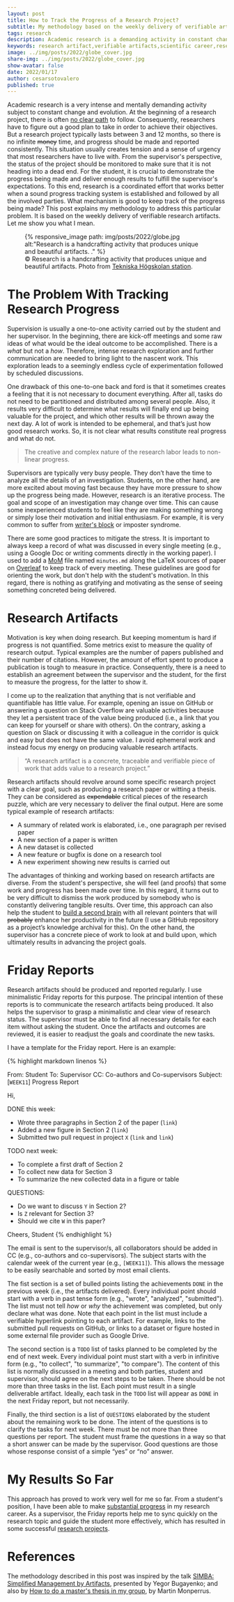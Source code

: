 ```yaml
---
layout: post
title: How to Track the Progress of a Research Project?
subtitle: My methodology based on the weekly delivery of verifiable artifacts
tags: research
description: Academic research is a demanding activity in constant change and evolution. Consequently, tracking the progress of a research project is challenging. This post describes my methodology to address this particular problem. 
keywords: research artifact,verifiable artifacts,scientific career,research methodology,PhD student
image: ../img/posts/2022/globe_cover.jpg
share-img: ../img/posts/2022/globe_cover.jpg
show-avatar: false
date: 2022/01/17
author: cesarsotovalero
published: true
---
```


Academic research is a very intense and mentally demanding activity subject to constant change and evolution.
At the beginning of a research project, there is often [no clear path](https://www.cesarsotovalero.net/blog/book-review-the-phd-grind.html) to follow.
Consequently, researchers have to figure out a good plan to take in order to achieve their objectives.
But a research project typically lasts between 3 and 12 months, so there is no infinite ~~money~~ time, and progress should be made and reported consistently.
This situation usually creates tension and a sense of urgency that most researchers have to live with.
From the supervisor's perspective, the status of the project should be monitored to make sure that it is not heading into a dead end.
For the student, it is crucial to demonstrate the progress being made and deliver enough results to fulfill the supervisor's expectations.
To this end, research is a coordinated effort that works better when a sound progress tracking system is established and followed by all the involved parties.
What mechanism is good to keep track of the progress being made?
This post explains my methodology to address this particular problem. 
It is based on the weekly delivery of verifiable research artifacts.
Let me show you what I mean. 

<figure class="jb_picture">
{% responsive_image path: img/posts/2022/globe.jpg alt:"Research is a handcrafting activity that produces unique and beautiful artifacts. ." %}
  <figcaption class="stroke"> 
&#169; Research is a handcrafting activity that produces unique and beautiful artifacts. Photo from <a href="https://goo.gl/maps/j8GC4KtHEXoKxLpB8">Tekniska Högskolan station</a>.
</figcaption>
</figure>

# The Problem With Tracking Research Progress

[//]: # (Meta explanation of theh problem)
Supervision is usually a one-to-one activity carried out by the student and her supervisor.
In the beginning, there are kick-off meetings and some raw ideas of what would be the ideal outcome to be accomplished.
There is a _what_ but not a _how_.
Therefore, intense research exploration and further communication are needed to bring light to the nascent work.
This exploration leads to a seemingly endless cycle of experimentation followed by scheduled discussions. 

One drawback of this one-to-one back and ford is that it sometimes creates a feeling that it is not necessary to document everything. After all, tasks do not need to be partitioned and distributed among several people. Also, it results very difficult to determine what results will finally end up being valuable for the project, and which other results will be thrown away the next day. A lot of work is intended to be ephemeral, and that’s just how good research works. So, it is not clear what results constitute real progress and what do not.

> The creative and complex nature of the research labor leads to non-linear progress.

[//]: # (Practical explanation of the problem)
Supervisors are typically very busy people. They don’t have the time to analyze all the details of an investigation. Students, on the other hand, are more excited about moving fast because they have more pressure to show up the progress being made. However, research is an iterative process. The goal and scope of an investigation may change over time. This can cause some inexperienced students to feel like they are making something wrong or simply lose their motivation and initial enthusiasm. For example, it is very common to suffer from [writer's block](https://www.cesarsotovalero.net/blog/how-i-overcome-writer-block-when-preparing-a-research-paper.html) or imposter syndrome.

[//]: # (Some good practices that exist to remediate)
There are some good practices to mitigate the stress.
It is important to always keep a record of what was discussed in every single meeting (e.g., using a Google Doc or writing comments directly in the working paper).
I used to add a [MoM](https://en.wikipedia.org/wiki/Minutes) file named `minutes.md` along the LaTeX sources of paper on [Overleaf](https://www.overleaf.com/) to keep track of every meeting.
These guidelines are good for orienting the work, but don't help with the student's motivation. 
In this regard, there is nothing as gratifying and motivating as the sense of seeing something concreted being delivered. 

# Research Artifacts

[//]: # (Motivate the solution)
Motivation is key when doing research. But keeping momentum is hard if progress is not quantified. Some metrics exist to measure the quality of research output. Typical examples are the number of papers published and their number of citations. However, the amount of effort spent to produce a publication is tough to measure in practice. Consequently, there is a need to establish an agreement between the supervisor and the student, for the first to measure the progress, for the latter to show it.

[//]: # (Explain the proposed solution)
I come up to the realization that anything that is not verifiable and quantifiable has little value. For example, opening an issue on GitHub or answering a question on Stack Overflow are valuable activities because they let a persistent trace of the value being produced (i.e., a link that you can keep for yourself or share with others). On the contrary, asking a question on Slack or discussing it with a colleague in the corridor is quick and easy but does not have the same value. I avoid ephemeral work and instead focus my energy on producing valuable research artifacts.

> “A research artifact is a concrete, traceable and verifiable piece of work that adds value to a research project.”

Research artifacts should revolve around some specific research project with a clear goal, such as producing a research paper or witting a thesis.
They can be considered as ~~expendable~~ critical pieces of the research puzzle, which are very necessary to deliver the final output. 
Here are some typical example of research artifacts:

- A summary of related work is elaborated, i.e., one paragraph per revised paper
- A new section of a paper is written
- A new dataset is collected
- A new feature or bugfix is done on a research tool
- A new experiment showing new results is carried out

[//]: # (Explain the advantages of this solution)

The advantages of thinking and working based on research artifacts are diverse. From the student's perspective, she will feel (and proofs) that some work and progress has been made over time. In this regard, it turns out to be very difficult to dismiss the work produced by somebody who is constantly delivering tangible results. Over time, this approach can also help the student to [build a second brain](https://amzn.to/3u5fsR1) with all relevant pointers that will ~~probably~~ enhance her productivity in the future (I use a GitHub repository as a project’s knowledge archival for this). On the other hand, the supervisor has a concrete piece of work to look at and build upon, which ultimately results in advancing the project goals.

# Friday Reports

Research artifacts should be produced and reported regularly. I use minimalistic Friday reports for this purpose.
The principal intention of these reports is to communicate the research artifacts being produced.
It also helps the supervisor to grasp a minimalistic and clear view of research status.
The supervisor must be able to find all necessary details for each item without asking the student.
Once the artifacts and outcomes are reviewed, it is easier to readjust the goals and coordinate the new tasks.

I have a template for the Friday report. 
Here is an example:

{% highlight markdown linenos %}

From: Student
To: Supervisor
CC: Co-authors and Co-supervisors
Subject: [`WEEK11`] Progress Report

Hi, 

DONE this week:
- Wrote three paragraphs in Section 2 of the paper (`link`)
- Added a new figure in Section 2 (`link`)
- Submitted two pull request in project `X` (`link` and `link`)

TODO next week:
- To complete a first draft of Section 2
- To collect new data for Section 3
- To summarize the new collected data in a figure or table

QUESTIONS:
- Do we want to discuss `Y` in Section 2?
- Is `Z` relevant for Section 3?
- Should we cite `W` in this paper? 

Cheers,
Student
{% endhighlight %}

[//]: # (One paragraph about the header)
The email is sent to the supervisor/s, all collaborators should be added in CC (e.g., co-authors and co-supervisors).
The subject starts with the calendar week of the current year (e.g., `[WEEK11]`).
This allows the message to be easily searchable and sorted by most email clients.

[//]: # (One paragraph about the DONE)
The fist section is a set of bulled points listing the achievements `DONE` in the previous week (i.e., the artifacts delivered).
Every individual point should start with a verb in past tense form (e.g., "wrote", "analyzed", "submitted").
The list must not tell _how_ or _why_ the achievement was completed, but only declare what was done.
Note that each point in the list must include a verifiable hyperlink pointing to each artifact.
For example, links to the submitted pull requests on GitHub, or links to a dataset or figure hosted in some external file provider such as Google Drive.

[//]: # (One paragraph bout the TODO)
The second section is a `TODO` list of tasks planned to be completed by the end of next week. 
Every individual point must start with a verb in infinitive form (e.g., "to collect", "to summarize", "to compare"). 
The content of this list is normally discussed in a meeting and both parties, student and supervisor, should agree on the next steps to be taken. 
There should be not more than three tasks in the list. 
Each point must result in a single deliverable artifact.
Ideally, each task in the `TODO` list will appear as  `DONE` in the next Friday report, but not necessarily.

[//]: # (One paragraph bout the QUESTIONS)
Finally, the third section is a list of `QUESTIONS` elaborated by the student about the remaining work to be done.
The intent of the questions is to clarify the tasks for next week.
There must be not more than three questions per report.
The student must frame the questions in a way so that a short answer can be made by the supervisor.
Good questions are those whose response consist of a simple “yes” or “no” answer.  

# My Results So Far

This approach has proved to work very well for me so far.
From a student's position, I have been able to make [substantial progress](https://www.cesarsotovalero.net/publications) in my research career. As a supervisor, the Friday reports help me to sync quickly on the research topic and guide the student more effectively, which has resulted in some successful [research projects](https://www.cesarsotovalero.net/service). 

# References

The methodology described in this post was inspired by the talk [SIMBA: Simplified Management by Artifacts](https://youtu.be/2IwBc9UI4Sg), presented by Yegor Bugayenko; and also by [How to do a master's thesis in my group](https://www.monperrus.net/martin/kth-master-thesis), by Martin Monperrus. 
